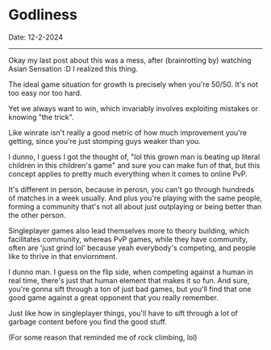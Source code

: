 # Godliness

Date: 12-2-2024

--- 

Okay my last post about this was a mess, after (brainrotting by) watching Asian Sensation :D I realized this thing. 

The ideal game situation for growth is precisely when you're 50/50. It's not too easy nor too hard. 

Yet we always want to win, which invariably involves exploiting mistakes or knowing "the trick". 

Like winrate isn't really a good metric of how much improvement you're getting, since you're just stomping guys weaker than you. 

I dunno, I guess I got the thought of, "lol this grown man is beating up literal children in this children's game" and sure you can make fun of that, but this concept applies to pretty much everything when it comes to online PvP.

It's different in person, because in perosn, you can't go through hundreds of matches in a week usually. And plus you're playing with the same people, forming a community that's not all about just outplaying or being better than the other person. 

Singleplayer games also lead themselves more to theory building, which facilitates community, whereas PvP games, while they have community, often are 'just grind lol' because yeah everybody's competing, and people like to thrive in that enviornment. 

I dunno man. I guess on the flip side, when competing against a human in real time, there's just that human element that makes it so fun. And sure, you're gonna sift through a ton of just bad games, but you'll find that one good game against a great opponent that you really remember.

Just like how in singleplayer things, you'll have to sift through a lot of garbage content before you find the good stuff. 

(For some reason that reminded me of rock climbing, lol)